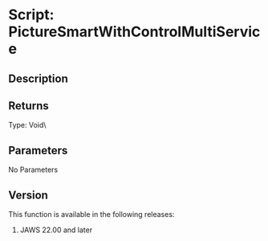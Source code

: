 # Script: PictureSmartWithControlMultiService

## Description

## Returns

Type: Void\

## Parameters

No Parameters

## Version

This function is available in the following releases:

1.  JAWS 22.00 and later
